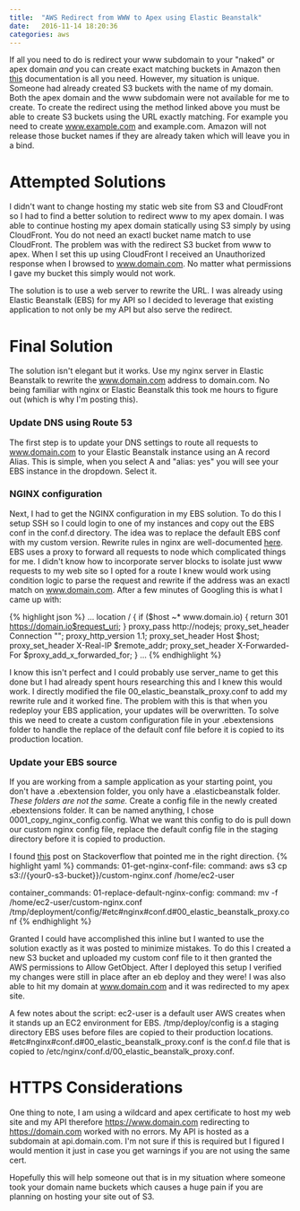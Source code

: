 ```yaml
---
title:  "AWS Redirect from WWW to Apex using Elastic Beanstalk"
date:   2016-11-14 18:20:36
categories: aws
---
```

If all you need to do is redirect your www subdomain to your "naked" or apex domain *and* you can create exact matching buckets in Amazon then [this](http://docs.aws.amazon.com/AmazonS3/latest/dev/website-hosting-custom-domain-walkthrough.html) documentation is all you need. However, my situation is unique.  Someone had already created S3 buckets with the name of my domain.  Both the apex domain and the www subdomain were not available for me to create.  To create the redirect using the method linked above you must be able to create S3 buckets using the URL exactly matching.  For example you need to create www.example.com and example.com.  Amazon will not release those bucket names if they are already taken which will leave you in a bind.

# Attempted Solutions

I didn't want to change hosting my static web site from S3 and CloudFront so I had to find a better solution to redirect www to my apex domain.  I was able to continue hosting my apex domain statically using S3 simply by using CloudFront.  You do not need an exactl bucket name match to use CloudFront.  The problem was with the redirect S3 bucket from www to apex.  When I set this up using CloudFront I received an Unauthorized response when I browsed to www.domain.com.  No matter what permissions I gave my bucket this simply would not work.  

The solution is to use a web server to rewrite the URL.  I was already using Elastic Beanstalk (EBS) for my API so I decided to leverage that existing application to not only be my API but also serve the redirect.    

# Final Solution

The solution isn't elegant but it works.  Use my nginx server in Elastic Beanstalk to rewrite the www.domain.com address to domain.com.  No being familiar with nginx or Elastic Beanstalk this took me hours to figure out (which is why I'm posting this).

### Update DNS using Route 53

The first step is to update your DNS settings to route all requests to www.domain.com to your Elastic Beanstalk instance using an A record Alias.  This is simple, when you select A and "alias: yes" you will see your EBS instance in the dropdown.  Select it.

### NGINX configuration

Next, I had to get the NGINX configuration in my EBS solution.  To do this I setup SSH so I could login to one of my instances and copy out the EBS conf in the conf.d directory.  The idea was to replace the default EBS conf with my custom version.
Rewrite rules in nginx are well-documented [here](https://www.nginx.com/blog/creating-nginx-rewrite-rules/).  EBS uses a proxy to forward all requests to node which complicated things for me.  I didn't know how to incorporate server blocks to isolate just www requests to my web site so I opted for a route I knew would work using condition logic to parse the request and rewrite if the address was an exactl match on www.domain.com.  After a few minutes of Googling this is what I came up with:

{% highlight json %}
  ...
  location / {
	if ($host ~* www\.domain\.io) {
          return 301 https://domain.io$request_uri;
        }
        proxy_pass  http://nodejs;
        proxy_set_header   Connection "";
        proxy_http_version 1.1;
        proxy_set_header        Host            $host;
        proxy_set_header        X-Real-IP       $remote_addr;
        proxy_set_header        X-Forwarded-For $proxy_add_x_forwarded_for;
    }
  ...
{% endhighlight %} 

I know this isn't perfect and I could probably use server_name to get this done but I had already spent hours researching this and I knew this would work.  I directly modified the file 00_elastic_beanstalk_proxy.conf to add my rewrite rule and it worked fine.  The problem with this is that when you redeploy your EBS application, your updates will be overwritten.  To solve this we need to create a custom configuration file in your .ebextensions folder to handle the replace of the default conf file before it is copied to its production location.    

### Update your EBS source
If you are working from a sample application as your starting point, you don't have a .ebextension folder, you only have a .elasticbeanstalk folder.  *These folders are not the same.* Create a config file in the newly created .ebextensions folder.  It can be named anything, I chose 0001_copy_nginx_config.config.  What we want this config to do is pull down our custom nginx config file, replace the default config file in the staging directory before it is copied to production.

I found [this](http://stackoverflow.com/questions/23709841/how-to-change-nginx-config-in-amazon-elastic-beanstalk-running-a-docker-instance) post on Stackoverflow that pointed me in the right direction.
{% highlight yaml %}
commands: 
  01-get-nginx-conf-file:
    command: aws s3 cp s3://{your0-s3-bucket}}/custom-nginx.conf /home/ec2-user

container_commands:
  01-replace-default-nginx-config:
    command: mv -f /home/ec2-user/custom-nginx.conf /tmp/deployment/config/#etc#nginx#conf.d#00_elastic_beanstalk_proxy.conf
{% endhighlight %}

Granted I could have accomplished this inline but I wanted to use the solution exactly as it was posted to minimize mistakes.  To do this I created a new S3 bucket and uploaded my custom conf file to it then granted the AWS permissions to Allow GetObject.  After I deployed this setup I verified my changes were still in place after an eb deploy and they were!  I was also able to hit my domain at www.domain.com and it was redirected to my apex site.  

A few notes about the script: ec2-user is a default user AWS creates when it stands up an EC2 environment for EBS. /tmp/deploy/config is a staging directory EBS uses before files are copied to their production locations. #etc#nginx#conf.d#00_elastic_beanstalk_proxy.conf is the conf.d file that is copied to /etc/nginx/conf.d/00_elastic_beanstalk_proxy.conf.  

# HTTPS Considerations

One thing to note, I am using a wildcard and apex certificate to host my web site and my API therefore https://www.domain.com redirecting to https://domain.com worked with no errors. My API is hosted as a subdomain at api.domain.com. I'm not sure if this is required but I figured I would mention it just in case you get warnings if you are not using the same cert.

Hopefully this will help someone out that is in my situation where someone took your domain name buckets which causes a huge pain if you are planning on hosting your site out of S3.

